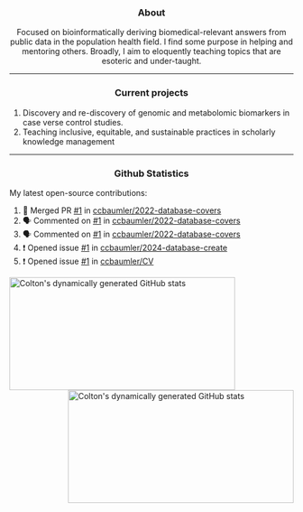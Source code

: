 <!--
Inspiration derived from:
1. https://zzetao.github.io/awesome-github-profile/
2. https://github.com/spcanelon
3. https://github.com/tallguyjenks

Tools used:
1. https://github.com/anuraghazra/github-readme-stats
2. https://github.com/jamesgeorge007/github-activity-readme
3. https://github.com/topics/profile-readme
-->

<h3 align="center">About</h3>

<p align="center">
Focused on bioinformatically deriving biomedical-relevant answers from public data in the population health field. 
I find some purpose in helping and mentoring others. Broadly, I aim to eloquently teaching topics that are esoteric and under-taught.
</p>

---

<h3 align="center">Current projects</h3>

1. Discovery and re-discovery of genomic and metabolomic biomarkers in case verse control studies.
2. Teaching inclusive, equitable, and sustainable practices in scholarly knowledge management

---

<h3 align="center">Github Statistics</h3>

My latest open-source contributions:

<!--START_SECTION:activity-->
1. 🎉 Merged PR [#1](https://github.com/ccbaumler/2022-database-covers/pull/1) in [ccbaumler/2022-database-covers](https://github.com/ccbaumler/2022-database-covers)
2. 🗣 Commented on [#1](https://github.com/ccbaumler/2022-database-covers/pull/1#issuecomment-2078233715) in [ccbaumler/2022-database-covers](https://github.com/ccbaumler/2022-database-covers)
3. 🗣 Commented on [#1](https://github.com/ccbaumler/2022-database-covers/pull/1#issuecomment-2053745028) in [ccbaumler/2022-database-covers](https://github.com/ccbaumler/2022-database-covers)
4. ❗ Opened issue [#1](https://github.com/ccbaumler/2024-database-create/issues/1) in [ccbaumler/2024-database-create](https://github.com/ccbaumler/2024-database-create)
5. ❗ Opened issue [#1](https://github.com/ccbaumler/CV/issues/1) in [ccbaumler/CV](https://github.com/ccbaumler/CV)
<!--END_SECTION:activity-->

<a href="https://github.com/ccbaumler">
  <img height="200" width=400 align="left" alt="Colton's dynamically generated GitHub stats" src="https://github-readme-stats.vercel.app/api?username=ccbaumler&show_icons=true&title_color=434d58&icon_color=fa8072&ring_color=ba55d3"/>
</a>
<a href="https://github.com/ccbaumler">
  <img height="200" width=400 align="right" alt="Colton's dynamically generated GitHub stats" src="https://github-readme-stats.vercel.app/api/top-langs/?username=ccbaumler&layout=compact&langs_count=6&card_width=320&title_color=434d58&hide=Standard%20ML,%20TeX,%20Jupyter%20Notebook" />
</a>
